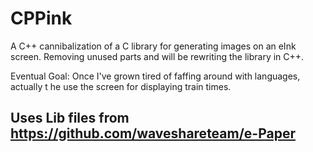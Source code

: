 # CPPink

A C++ cannibalization of a C library for generating images on an eInk screen.
Removing unused parts and will be rewriting the library in C++.

Eventual Goal:
    Once I've grown tired of faffing around with languages, actually t he use the screen for displaying
    train times.

## Uses Lib files from https://github.com/waveshareteam/e-Paper